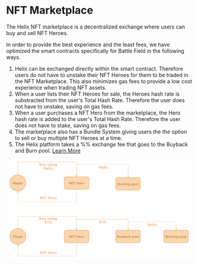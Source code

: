 # NFT Marketplace

The Helix NFT marketplace is a decentralized exchange where users can buy and sell NFT Heroes.

In order to provide the best experience and the least fees, we have optimized the smart contracts specifically for Battle Field in the following ways.

1. Helix can be exchanged directly within the smart contract.  Therefore users do not have to unstake their NFT Heroes for them to be traded in the NFT Marketplace.  This also minimizes gas fees to provide a low cost experience when trading NFT assets.
2. When a user lists their NFT Heroes for sale, the Heroes hash rate is substracted from the user's Total Hash Rate. Therefore the user does not have to unstake, saving on gas fees.
3. When a user purchases a NFT Hero from the marketplace, the Hero hash rate is added to the user's Total Hash Rate. Therefore the user does not have to stake, saving on gas fees.
4. The marketplace also has a Bundle System giving users the the option to sell or buy multiple NFT Heroes at a time.
5. The Helix platform takes a %% exchange fee that goes to the Buyback and Burn pool. [Learn More](../../token-math/bayback-burn.md)

![](../../.gitbook/assets/buyback-burn.png)

